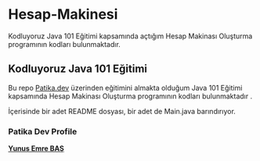 # Hesap-Makinesi

Kodluyoruz Java 101 Eğitimi kapsamında açtığım Hesap Makinası Oluşturma programının kodları bulunmaktadır.  

## Kodluyoruz Java 101 Eğitimi

Bu repo [Patika.dev](https://www.patika.dev/tr) üzerinden eğitimini almakta olduğum Java 101 Eğitimi kapsamında Hesap Makinası Oluşturma programının kodları bulunmaktadır .

İçerisinde bir adet README dosyası, bir adet de Main.java barındırıyor.

### Patika Dev Profile

**[Yunus Emre BAŞ](https://app.patika.dev/shqiptarbas)**
